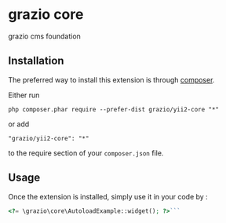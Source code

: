 grazio core
===========
grazio cms foundation

Installation
------------

The preferred way to install this extension is through [composer](http://getcomposer.org/download/).

Either run

```
php composer.phar require --prefer-dist grazio/yii2-core "*"
```

or add

```
"grazio/yii2-core": "*"
```

to the require section of your `composer.json` file.


Usage
-----

Once the extension is installed, simply use it in your code by  :

```php
<?= \grazio\core\AutoloadExample::widget(); ?>```